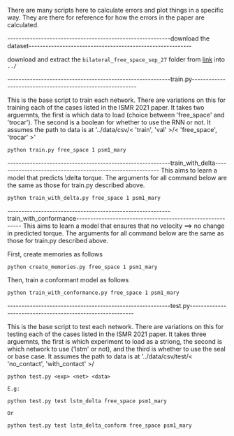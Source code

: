 There are many scripts here to calculate errors and plot things in a specific way. They are there for reference for how the errors in the paper are calculated. 

----------------------------------------------------------download the dataset----------------------------------------------------------

download and extract the `bilateral_free_space_sep_27` folder from [link](https://vanderbilt365-my.sharepoint.com/personal/hao_yang_vanderbilt_edu/_layouts/15/onedrive.aspx?id=%2Fpersonal%2Fhao%5Fyang%5Fvanderbilt%5Fedu%2FDocuments%2F%5FMAPLE%2Dresearch%2FForce%2DEstimation%2FPenn&fromShare=true&ga=1) into `../`

----------------------------------------------------------train.py----------------------------------------------------------

This is the base script to train each network. There are variations on this for training each of the cases listed in the ISMR 2021 paper. It takes two arguemnts, the first is which data to load (choice between 'free_space' and 'trocar'). The second is a boolean for whether to use the RNN or not. It assumes the path to data is at '../data/csv/< 'train', 'val' >/< 'free_space', 'trocar' >'

	python train.py free_space 1 psm1_mary
    
----------------------------------------------------------train_with_delta----------------------------------------------------------
This aims to learn a model that predicts \delta torque. The arguments for all command below are the same as those for train.py described above. 

	python train_with_delta.py free_space 1 psm1_mary

----------------------------------------------------------train_with_conformance----------------------------------------------------------
This aims to learn a model that ensures that no velocity ==> no change in predicted torque. The arguments for all command below are the same as those for train.py described above.

First, create memories as follows

	python create_memories.py free_space 1 psm1_mary

Then, train a conformant model as follows

	python train_with_conformance.py free_space 1 psm1_mary

----------------------------------------------------------test.py----------------------------------------------------------

This is the base script to test each network. There are variations on this for testing each of the cases listed in the ISMR 2021 paper. It takes three arguemnts, the first is which experiment to load as a striong, the second is which network to use ('lstm' or not), and the third is whether to use the seal or base case. It assumes the path to data is at '../data/csv/test/< 'no_contact', 'with_contact' >/<exp>

	python test.py <exp> <net> <data> 
	
	E.g:
	
	python test.py test lstm_delta free_space psm1_mary

	Or

	python test.py test lstm_delta_conform free_space psm1_mary